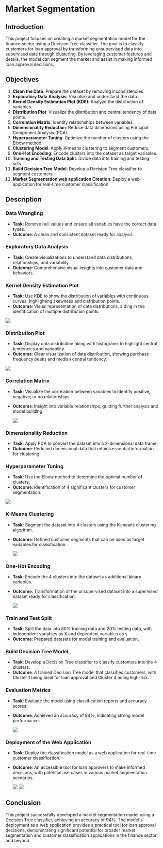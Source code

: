 # Market Segmentation 

## Introduction
This project focuses on creating a market segmentation model for the finance sector using a Decision Tree classifier. The goal is to classify customers for loan approval by transforming unsupervised data into supervised data through clustering. By leveraging customer features and details, the model can segment the market and assist in making informed loan approval decisions.

## Objectives
1. **Clean the Data**: Prepare the dataset by removing inconsistencies.
2. **Exploratory Data Analysis**: Visualize and understand the data.
3. **Kernel Density Estimation Plot (KDE)**: Analyze the distribution of variables.
4. **Distribution Plot**: Visualize the distribution and central tendency of data points.
5. **Correlation Matrix**: Identify relationships between variables.
6. **Dimensionality Reduction**: Reduce data dimensions using Principal Component Analysis (PCA).
7. **Hyperparameter Tuning**: Optimize the number of clusters using the Elbow method.
8. **Clustering Model**: Apply K-means clustering to segment customers.
9. **One-Hot Encoding**: Encode clusters into the dataset as target variables.
10. **Training and Testing Data Split**: Divide data into training and testing sets.
11. **Build Decision Tree Model**: Develop a Decision Tree classifier to segment customers.
12. **Market Segmentation web application Creation**: Deploy a web application for real-time customer classification.

## Description

### Data Wrangling
- **Task**: Remove null values and ensure all variables have the correct data types.
- **Outcome**: A clean and consistent dataset ready for analysis.

### Exploratory Data Analysis
- **Task**: Create visualizations to understand data distributions, relationships, and variability.
- **Outcome**: Comprehensive visual insights into customer data and behaviors.

### Kernel Density Estimation Plot
- **Task**: Use KDE to show the distribution of variables with continuous curves, highlighting skewness and distribution points.
- **Outcome**: Visual representation of data distributions, aiding in the identification of multiple distribution points.

<img src=https://github.com/kamaliravi31/Market-Segmentation/blob/main/images/KDE.png>

### Distribution Plot
- **Task**: Display data distribution along with histograms to highlight central tendencies and variability.
- **Outcome**: Clear visualization of data distribution, showing purchase frequency peaks and median central tendency.

 <img src=https://github.com/kamaliravi31/Market-Segmentation/blob/main/images/distribution.png> 

### Correlation Matrix
- **Task**: Visualize the correlation between variables to identify positive, negative, or no relationships.
- **Outcome**: Insight into variable relationships, guiding further analysis and model building.

  <img src=https://github.com/kamaliravi31/Market-Segmentation/blob/main/images/correlation%20matrix.png>

### Dimensionality Reduction
- **Task**: Apply PCA to convert the dataset into a 2-dimensional data frame.
- **Outcome**: Reduced dimensional data that retains essential information for clustering.

### Hyperparameter Tuning
- **Task**: Use the Elbow method to determine the optimal number of clusters.
- **Outcome**: Identification of 4 significant clusters for customer segmentation.

<img src=https://github.com/kamaliravi31/Market-Segmentation/blob/main/images/hyperparameter_tuning.png>


### K-Means Clustering
- **Task**: Segment the dataset into 4 clusters using the K-means clustering algorithm.
- **Outcome**: Defined customer segments that can be used as target variables for classification.

  <img src=https://github.com/kamaliravi31/Market-Segmentation/blob/main/images/k-means.png>

### One-Hot Encoding
- **Task**: Encode the 4 clusters into the dataset as additional binary variables.
- **Outcome**: Transformation of the unsupervised dataset into a supervised dataset ready for classification.

  <img src=https://github.com/kamaliravi31/Market-Segmentation/blob/main/images/count.png>

### Train and Test Split
- **Task**: Split the data into 80% training data and 20% testing data, with independent variables as X and dependent variables as y.
- **Outcome**: Prepared datasets for model training and evaluation.

### Build Decision Tree Model
- **Task**: Develop a Decision Tree classifier to classify customers into the 4 clusters.
- **Outcome**: A trained Decision Tree model that classifies customers, with Cluster 1 being ideal for loan approval and Cluster 4 being high-risk.

### Evaluation Metrics
- **Task**: Evaluate the model using classification reports and accuracy scores.
- **Outcome**: Achieved an accuracy of 94%, indicating strong model performance.

  <img src=https://github.com/kamaliravi31/Market-Segmentation/blob/main/images/metrics.png>



### Deployment of the Web Application
- **Task**: Deploy the classification model as a web application for real-time customer classification.
- **Outcome**: An accessible tool for loan approvers to make informed decisions, with potential use cases in various market segmentation scenarios.

  <img src=https://github.com/kamaliravi31/Market-Segmentation/blob/main/images/web%20app.png>

   <img src=https://github.com/kamaliravi31/Market-Segmentation/blob/main/images/result.png>

## Conclusion
This project successfully developed a market segmentation model using a Decision Tree classifier, achieving an accuracy of 94%. The model's deployment as a web application provides a practical tool for loan approval decisions, demonstrating significant potential for broader market segmentation and customer classification applications in the finance sector and beyond.
